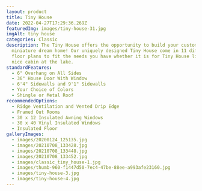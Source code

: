 ```yaml
---
layout: product
title: Tiny House
date: 2022-04-27T17:29:36.269Z
featuredImg: images/tiny-house-31.jpg
imgAlt: tiny house
categories: Classic
description: The Tiny House offers the opportunity to build your custom
  miniature dream home! Our uniquely designed Tiny House come in 11 different
  floor plans to fit the needs you have whether it is for Tiny House living or a
  nice cabin at the lake.
standardFeatures:
  - 6" Overhang on All Sides
  - 36" House Door With Window
  - 6'4" Sidewalls and 9'1" Sidewalls
  - Your Choice of Colors
  - Shingle or Metal Roof
recommendedOptions:
  - Ridge Ventilation and Vented Drip Edge
  - Framed Out Rooms
  - 30 x 12 Insulated Awning Windows
  - 30 x 40 Vinyl Insulated Windows
  - Insulated Floor
galleryImages:
  - images/20200124_125135.jpg
  - images/20210708_133428.jpg
  - images/20210708_133448.jpg
  - images/20210708_133452.jpg
  - images/classic_tiny_house-1.jpg
  - images/thumb-960-f1447d50-7ec4-47be-88ee-a993afe23160.jpg
  - images/tiny-house-3.jpg
  - images/tiny-house-4.jpg
---
```


